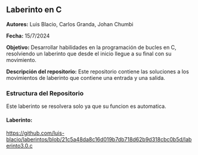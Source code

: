 ## Laberinto en C

**Autores:** Luis Blacio, Carlos Granda, Johan Chumbi

**Fecha:** 15/7/2024

**Objetivo:** Desarrollar habilidades en la programación de bucles en C, resolviendo un laberinto que desde el inicio llegue a su final con su movimiento.

**Descripción del repositorio:** Este repositorio contiene las soluciones a los movimientos de laberinto que contiene una entrada y una salida.

### Estructura del Repositorio
Este laberinto se resolvera solo ya que su funcion es automatica.

#### Laberinto:

https://github.com/luis-blacio/laberintos/blob/21c5a48da8c16d019b7db718d62b9d318cbc0b5d/laberinto3.0.c
